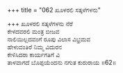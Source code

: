 +++
title = "062 ಖೂಳರಲಿ ಸತ್ಕಳೆಗಳನು"

+++
ಖೂಳರಲಿ ಸತ್ಕಳೆಗಳನು ನೆರೆ  
ಕೇಳದವರಲಿ ಮಂತ್ರ ಬೀಜವ  
ನಾಲಿಯಿಲ್ಲದವಂಗೆ ರೂಪು ವಿಲಾಸ ವಿಭ್ರಮವ  
ಹೇಳುವಂತಿರೆ ನಿಮ್ಮ ವಿದುರನ  
ಕೇಳಿಸಿದರಾ ಕಾರ್ಯಗತಿಗೆ ವಿ  
ತಾಳವಾಗದೆ ಬೊಪ್ಪಯೆಂದನು ನಗುತ ಕುರುರಾಯ     ॥62॥